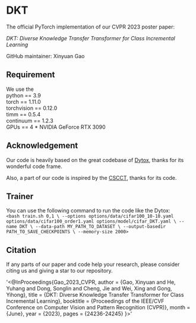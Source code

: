 # DKT

The official PyTorch implementation of our CVPR 2023 poster paper:

_DKT: Diverse Knowledge Transfer Transformer for Class Incremental Learning_

GitHub maintainer: Xinyuan Gao 

## Requirement

We use the \
python == 3.9 \
torch == 1.11.0 \
torchvision == 0.12.0 \
timm == 0.5.4 \
continuum == 1.2.3 \
GPUs == 4 * NVIDIA GeForce RTX 3090

## Acknowledgement

Our code is heavily based on the great codebase of [Dytox](https://github.com/arthurdouillard/dytox), thanks for its wonderful code frame.

Also, a part of our code is inspired by the [CSCCT](https://github.com/ashok-arjun/CSCCT), thanks for its code.

## Trainer

You can use the following command to run the code like the Dytox: \
`<bash train.sh 0,1 \
    --options options/data/cifar100_10-10.yaml options/data/cifar100_order1.yaml options/model/cifar_DKT.yaml \
    --name DKT \
    --data-path MY_PATH_TO_DATASET \
    --output-basedir PATH_TO_SAVE_CHECKPOINTS \
    --memory-size 2000>` 

## Citation

If any parts of our paper and code help your research, please consider citing us and giving a star to our repository.

'<@InProceedings{Gao_2023_CVPR,
    author    = {Gao, Xinyuan and He, Yuhang and Dong, Songlin and Cheng, Jie and Wei, Xing and Gong, Yihong},
    title     = {DKT: Diverse Knowledge Transfer Transformer for Class Incremental Learning},
    booktitle = {Proceedings of the IEEE/CVF Conference on Computer Vision and Pattern Recognition (CVPR)},
    month     = {June},
    year      = {2023},
    pages     = {24236-24245}
}>'
